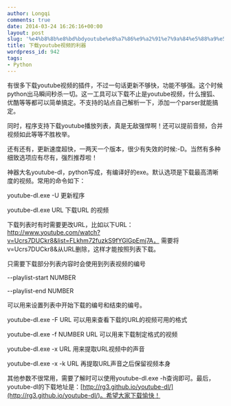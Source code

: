 ```yaml
---
author: Longqi
comments: true
date: 2014-03-24 16:26:16+00:00
layout: post
slug: '%e4%b8%8b%e8%bd%bdyoutube%e8%a7%86%e9%a2%91%e7%9a%84%e5%88%a9%e5%99%a8'
title: 下载youtube视频的利器
wordpress_id: 942
tags:
- Python
---
```


有很多下载youtube视频的插件，不过一句话更新不够快，功能不够强。这个时候python出马瞬间秒杀一切。这一工具可以下载不止是youtube视频，什么搜狐、优酷等等都可以简单搞定。不支持的站点自己解析一下，添加一个parser就能搞定。




同时，程序支持下载youtube播放列表，真是无敌强悍啊！还可以提前音频，合并视频如此等等不胜枚举。




还有还有，更新速度超快，一两天一个版本，很少有失效的时候:-D。当然有多种细致选项应有尽有，强烈推荐啦！




神器大名youtube-dl，python写成，有编译好的exe。默认选项是下载最高清晰度的视频。常用的命令如下：




youtube-dl.exe -U  更新程序




youtube-dl.exe URL 下载URL 的视频




下载列表时有时需要更改URL，比如以下URL：http://www.youtube.com/watch?v=Ucrs7DUCkr8&list=FLkhm72fuzkS9fYGlGpEmj7A， 需要将v=Ucrs7DUCkr8&从URL删除，这样才能按照列表下载。




只需要下载部分列表内容时会使用到列表视频的编号




--playlist-start NUMBER




--playlist-end NUMBER




可以用来设置列表中开始下载的编号和结束的编号。




youtube-dl.exe -F URL 可以用来查看下载的URL的视频可用的格式




youtube-dl.exe -f NUMBER URL 可以用来下载制定格式的视频




youtube-dl.exe -x URL 用来提取URL视频中的声音




youtube-dl.exe -x -k URL 再提取URL声音之后保留视频本身




其他参数不很常用，需要了解时可以使用youtube-dl.exe -h查询即可。最后，youtube-dl的下载地址是：[http://rg3.github.io/youtube-dl/](http://rg3.github.io/youtube-dl/)。希望大家下载愉快！




